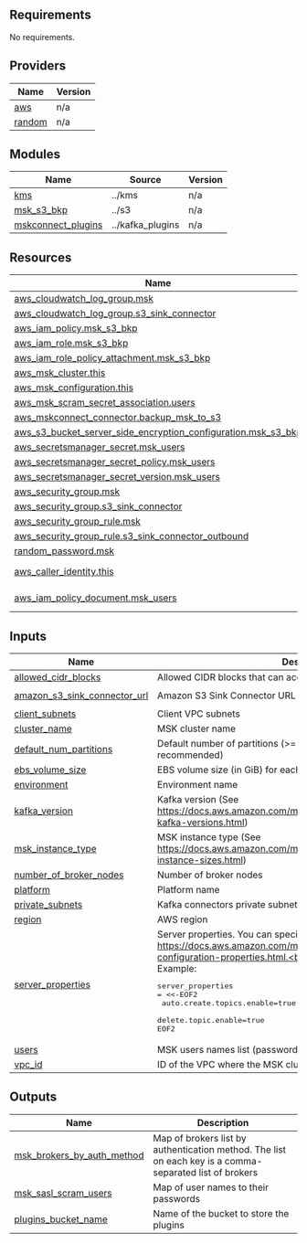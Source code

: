 <!-- BEGIN_TF_DOCS -->
## Requirements

No requirements.

## Providers

| Name | Version |
|------|---------|
| <a name="provider_aws"></a> [aws](#provider\_aws) | n/a |
| <a name="provider_random"></a> [random](#provider\_random) | n/a |

## Modules

| Name | Source | Version |
|------|--------|---------|
| <a name="module_kms"></a> [kms](#module\_kms) | ../kms | n/a |
| <a name="module_msk_s3_bkp"></a> [msk\_s3\_bkp](#module\_msk\_s3\_bkp) | ../s3 | n/a |
| <a name="module_mskconnect_plugins"></a> [mskconnect\_plugins](#module\_mskconnect\_plugins) | ../kafka_plugins | n/a |

## Resources

| Name | Type |
|------|------|
| [aws_cloudwatch_log_group.msk](https://registry.terraform.io/providers/hashicorp/aws/latest/docs/resources/cloudwatch_log_group) | resource |
| [aws_cloudwatch_log_group.s3_sink_connector](https://registry.terraform.io/providers/hashicorp/aws/latest/docs/resources/cloudwatch_log_group) | resource |
| [aws_iam_policy.msk_s3_bkp](https://registry.terraform.io/providers/hashicorp/aws/latest/docs/resources/iam_policy) | resource |
| [aws_iam_role.msk_s3_bkp](https://registry.terraform.io/providers/hashicorp/aws/latest/docs/resources/iam_role) | resource |
| [aws_iam_role_policy_attachment.msk_s3_bkp](https://registry.terraform.io/providers/hashicorp/aws/latest/docs/resources/iam_role_policy_attachment) | resource |
| [aws_msk_cluster.this](https://registry.terraform.io/providers/hashicorp/aws/latest/docs/resources/msk_cluster) | resource |
| [aws_msk_configuration.this](https://registry.terraform.io/providers/hashicorp/aws/latest/docs/resources/msk_configuration) | resource |
| [aws_msk_scram_secret_association.users](https://registry.terraform.io/providers/hashicorp/aws/latest/docs/resources/msk_scram_secret_association) | resource |
| [aws_mskconnect_connector.backup_msk_to_s3](https://registry.terraform.io/providers/hashicorp/aws/latest/docs/resources/mskconnect_connector) | resource |
| [aws_s3_bucket_server_side_encryption_configuration.msk_s3_bkp](https://registry.terraform.io/providers/hashicorp/aws/latest/docs/resources/s3_bucket_server_side_encryption_configuration) | resource |
| [aws_secretsmanager_secret.msk_users](https://registry.terraform.io/providers/hashicorp/aws/latest/docs/resources/secretsmanager_secret) | resource |
| [aws_secretsmanager_secret_policy.msk_users](https://registry.terraform.io/providers/hashicorp/aws/latest/docs/resources/secretsmanager_secret_policy) | resource |
| [aws_secretsmanager_secret_version.msk_users](https://registry.terraform.io/providers/hashicorp/aws/latest/docs/resources/secretsmanager_secret_version) | resource |
| [aws_security_group.msk](https://registry.terraform.io/providers/hashicorp/aws/latest/docs/resources/security_group) | resource |
| [aws_security_group.s3_sink_connector](https://registry.terraform.io/providers/hashicorp/aws/latest/docs/resources/security_group) | resource |
| [aws_security_group_rule.msk](https://registry.terraform.io/providers/hashicorp/aws/latest/docs/resources/security_group_rule) | resource |
| [aws_security_group_rule.s3_sink_connector_outbound](https://registry.terraform.io/providers/hashicorp/aws/latest/docs/resources/security_group_rule) | resource |
| [random_password.msk](https://registry.terraform.io/providers/hashicorp/random/latest/docs/resources/password) | resource |
| [aws_caller_identity.this](https://registry.terraform.io/providers/hashicorp/aws/latest/docs/data-sources/caller_identity) | data source |
| [aws_iam_policy_document.msk_users](https://registry.terraform.io/providers/hashicorp/aws/latest/docs/data-sources/iam_policy_document) | data source |

## Inputs

| Name | Description | Type | Default | Required |
|------|-------------|------|---------|:--------:|
| <a name="input_allowed_cidr_blocks"></a> [allowed\_cidr\_blocks](#input\_allowed\_cidr\_blocks) | Allowed CIDR blocks that can access the MSK cluster | `list(string)` | `[]` | no |
| <a name="input_amazon_s3_sink_connector_url"></a> [amazon\_s3\_sink\_connector\_url](#input\_amazon\_s3\_sink\_connector\_url) | Amazon S3 Sink Connector URL | `string` | `"https://d2p6pa21dvn84.cloudfront.net/api/plugins/confluentinc/kafka-connect-s3/versions/10.5.2/confluentinc-kafka-connect-s3-10.5.2.zip"` | no |
| <a name="input_client_subnets"></a> [client\_subnets](#input\_client\_subnets) | Client VPC subnets | `list(string)` | `[]` | no |
| <a name="input_cluster_name"></a> [cluster\_name](#input\_cluster\_name) | MSK cluster name | `string` | `null` | no |
| <a name="input_default_num_partitions"></a> [default\_num\_partitions](#input\_default\_num\_partitions) | Default number of partitions (>= number\_of\_broker\_nodes is recommended) | `number` | `null` | no |
| <a name="input_ebs_volume_size"></a> [ebs\_volume\_size](#input\_ebs\_volume\_size) | EBS volume size (in GiB) for each broker node | `number` | `10` | no |
| <a name="input_environment"></a> [environment](#input\_environment) | Environment name | `string` | `null` | no |
| <a name="input_kafka_version"></a> [kafka\_version](#input\_kafka\_version) | Kafka version (See https://docs.aws.amazon.com/msk/latest/developerguide/supported-kafka-versions.html) | `string` | `"3.4.0"` | no |
| <a name="input_msk_instance_type"></a> [msk\_instance\_type](#input\_msk\_instance\_type) | MSK instance type (See https://docs.aws.amazon.com/msk/latest/developerguide/broker-instance-sizes.html) | `string` | `"kafka.t3.small"` | no |
| <a name="input_number_of_broker_nodes"></a> [number\_of\_broker\_nodes](#input\_number\_of\_broker\_nodes) | Number of broker nodes | `number` | `3` | no |
| <a name="input_platform"></a> [platform](#input\_platform) | Platform name | `string` | `null` | no |
| <a name="input_private_subnets"></a> [private\_subnets](#input\_private\_subnets) | Kafka connectors private subnets, usually the same as client subnets | `list(string)` | `[]` | no |
| <a name="input_region"></a> [region](#input\_region) | AWS region | `string` | `null` | no |
| <a name="input_server_properties"></a> [server\_properties](#input\_server\_properties) | Server properties. You can specify any of the properties in https://docs.aws.amazon.com/msk/latest/developerguide/msk-configuration-properties.html.<br/><br/>Example:<pre>server_properties = <<-EOF2<br/>  auto.create.topics.enable=true<br/>  delete.topic.enable=true<br/>EOF2</pre> | `string` | `null` | no |
| <a name="input_users"></a> [users](#input\_users) | MSK users names list (passwords are generated automatically) | `list(string)` | `[]` | no |
| <a name="input_vpc_id"></a> [vpc\_id](#input\_vpc\_id) | ID of the VPC where the MSK cluster will be created | `string` | `null` | no |

## Outputs

| Name | Description |
|------|-------------|
| <a name="output_msk_brokers_by_auth_method"></a> [msk\_brokers\_by\_auth\_method](#output\_msk\_brokers\_by\_auth\_method) | Map of brokers list by authentication method. The list on each key is a comma-separated list of brokers |
| <a name="output_msk_sasl_scram_users"></a> [msk\_sasl\_scram\_users](#output\_msk\_sasl\_scram\_users) | Map of user names to their passwords |
| <a name="output_plugins_bucket_name"></a> [plugins\_bucket\_name](#output\_plugins\_bucket\_name) | Name of the bucket to store the plugins |
<!-- END_TF_DOCS -->
